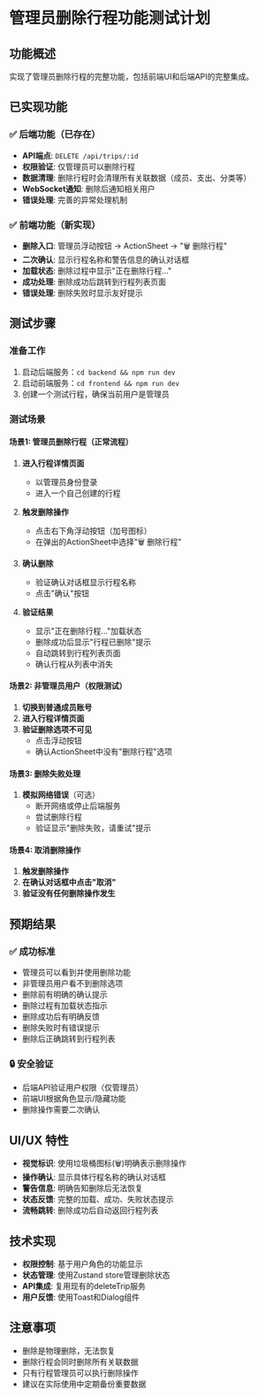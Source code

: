 # 管理员删除行程功能测试计划

## 功能概述
实现了管理员删除行程的完整功能，包括前端UI和后端API的完整集成。

## 已实现功能

### ✅ 后端功能（已存在）
- **API端点**: `DELETE /api/trips/:id`
- **权限验证**: 仅管理员可以删除行程
- **数据清理**: 删除行程时会清理所有关联数据（成员、支出、分类等）
- **WebSocket通知**: 删除后通知相关用户
- **错误处理**: 完善的异常处理机制

### ✅ 前端功能（新实现）
- **删除入口**: 管理员浮动按钮 → ActionSheet → "🗑️ 删除行程"
- **二次确认**: 显示行程名称和警告信息的确认对话框
- **加载状态**: 删除过程中显示"正在删除行程..."
- **成功处理**: 删除成功后跳转到行程列表页面
- **错误处理**: 删除失败时显示友好提示

## 测试步骤

### 准备工作
1. 启动后端服务：`cd backend && npm run dev`
2. 启动前端服务：`cd frontend && npm run dev`
3. 创建一个测试行程，确保当前用户是管理员

### 测试场景

#### 场景1: 管理员删除行程（正常流程）
1. **进入行程详情页面**
   - 以管理员身份登录
   - 进入一个自己创建的行程

2. **触发删除操作**
   - 点击右下角浮动按钮（加号图标）
   - 在弹出的ActionSheet中选择"🗑️ 删除行程"

3. **确认删除**
   - 验证确认对话框显示行程名称
   - 点击"确认"按钮

4. **验证结果**
   - 显示"正在删除行程..."加载状态
   - 删除成功后显示"行程已删除"提示
   - 自动跳转到行程列表页面
   - 确认行程从列表中消失

#### 场景2: 非管理员用户（权限测试）
1. **切换到普通成员账号**
2. **进入行程详情页面**
3. **验证删除选项不可见**
   - 点击浮动按钮
   - 确认ActionSheet中没有"删除行程"选项

#### 场景3: 删除失败处理
1. **模拟网络错误**（可选）
   - 断开网络或停止后端服务
   - 尝试删除行程
   - 验证显示"删除失败，请重试"提示

#### 场景4: 取消删除操作
1. **触发删除操作**
2. **在确认对话框中点击"取消"**
3. **验证没有任何删除操作发生**

## 预期结果

### ✅ 成功标准
- 管理员可以看到并使用删除功能
- 非管理员用户看不到删除选项
- 删除前有明确的确认提示
- 删除过程有加载状态指示
- 删除成功后有明确反馈
- 删除失败时有错误提示
- 删除后正确跳转到行程列表

### 🔒 安全验证
- 后端API验证用户权限（仅管理员）
- 前端UI根据角色显示/隐藏功能
- 删除操作需要二次确认

## UI/UX 特性
- **视觉标识**: 使用垃圾桶图标(🗑️)明确表示删除操作
- **操作确认**: 显示具体行程名称的确认对话框
- **警告信息**: 明确告知删除后无法恢复
- **状态反馈**: 完整的加载、成功、失败状态提示
- **流畅跳转**: 删除成功后自动返回行程列表

## 技术实现
- **权限控制**: 基于用户角色的功能显示
- **状态管理**: 使用Zustand store管理删除状态
- **API集成**: 复用现有的deleteTrip服务
- **用户反馈**: 使用Toast和Dialog组件

## 注意事项
- 删除是物理删除，无法恢复
- 删除行程会同时删除所有关联数据
- 只有行程管理员可以执行删除操作
- 建议在实际使用中定期备份重要数据